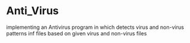# Anti_Virus
implementing an Antivirus program in which detects  virus and non-virus patterns inf files based on given virus and non-virus files
